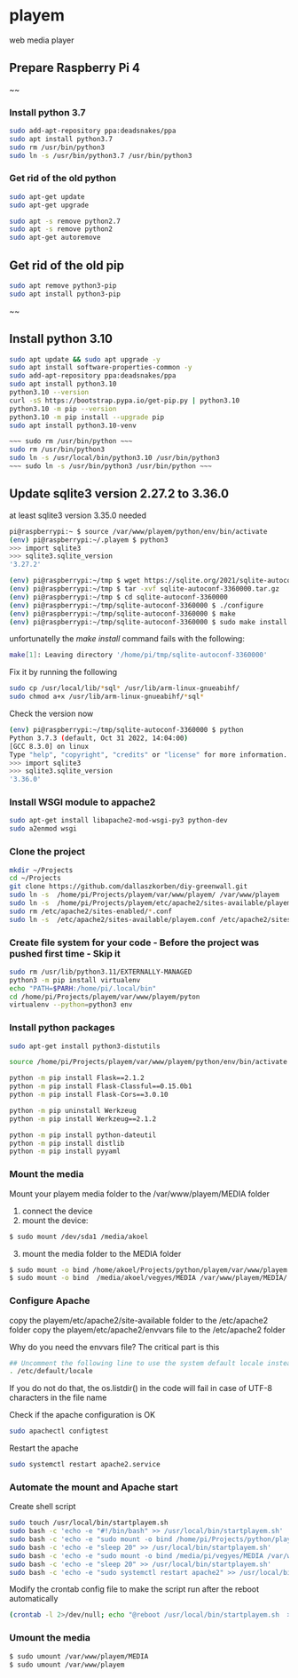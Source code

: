 # playem
web media player


## Prepare Raspberry Pi 4 


~~
### Install python 3.7
```sh
sudo add-apt-repository ppa:deadsnakes/ppa
sudo apt install python3.7
sudo rm /usr/bin/python3
sudo ln -s /usr/bin/python3.7 /usr/bin/python3
```

### Get rid of the old python 
```sh
sudo apt-get update
sudo apt-get upgrade

sudo apt -s remove python2.7
sudo apt -s remove python2
sudo apt-get autoremove
```

## Get rid of the old pip 
```sh
sudo apt remove python3-pip
sudo apt install python3-pip
```
~~


## Install python 3.10 
```sh
sudo apt update && sudo apt upgrade -y
sudo apt install software-properties-common -y
sudo add-apt-repository ppa:deadsnakes/ppa
sudo apt install python3.10
python3.10 --version
curl -sS https://bootstrap.pypa.io/get-pip.py | python3.10
python3.10 -m pip --version
python3.10 -m pip install --upgrade pip
sudo apt install python3.10-venv
```

```sh
~~~ sudo rm /usr/bin/python ~~~
sudo rm /usr/bin/python3
sudo ln -s /usr/local/bin/python3.10 /usr/bin/python3
~~~ sudo ln -s /usr/bin/python3 /usr/bin/python ~~~
```


## Update sqlite3 version 2.27.2 to 3.36.0
at least sqlite3 version 3.35.0 needed 
```sh
pi@raspberrypi:~ $ source /var/www/playem/python/env/bin/activate
(env) pi@raspberrypi:~/.playem $ python3
>>> import sqlite3
>>> sqlite3.sqlite_version
'3.27.2'
```

```sh
(env) pi@raspberrypi:~/tmp $ wget https://sqlite.org/2021/sqlite-autoconf-3360000.tar.gz
(env) pi@raspberrypi:~/tmp $ tar -xvf sqlite-autoconf-3360000.tar.gz
(env) pi@raspberrypi:~/tmp $ cd sqlite-autoconf-3360000
(env) pi@raspberrypi:~/tmp/sqlite-autoconf-3360000 $ ./configure
(env) pi@raspberrypi:~/tmp/sqlite-autoconf-3360000 $ make
(env) pi@raspberrypi:~/tmp/sqlite-autoconf-3360000 $ sudo make install
```

unfortunatelly the *make install* command fails with the following:
```sh
make[1]: Leaving directory '/home/pi/tmp/sqlite-autoconf-3360000'
```

Fix it by running the following
```sh
sudo cp /usr/local/lib/*sql* /usr/lib/arm-linux-gnueabihf/
sudo chmod a+x /usr/lib/arm-linux-gnueabihf/*sql*
```

Check the version now
```sh
(env) pi@raspberrypi:~/tmp/sqlite-autoconf-3360000 $ python
Python 3.7.3 (default, Oct 31 2022, 14:04:00) 
[GCC 8.3.0] on linux
Type "help", "copyright", "credits" or "license" for more information.
>>> import sqlite3
>>> sqlite3.sqlite_version
'3.36.0'
```







### Install WSGI module to appache2
```sh
sudo apt-get install libapache2-mod-wsgi-py3 python-dev
sudo a2enmod wsgi 
```

### Clone the project
```sh
mkdir ~/Projects
cd ~/Projects
git clone https://github.com/dallaszkorben/diy-greenwall.git
sudo ln -s  /home/pi/Projects/playem/var/www/playem/ /var/www/playem
sudo ln -s  /home/pi/Projects/playem/etc/apache2/sites-available/playem.conf /etc/apache2/sites-available/
sudo rm /etc/apache2/sites-enabled/*.conf
sudo ln -s  /etc/apache2/sites-available/playem.conf /etc/apache2/sites-enabled/
```

### Create file system for your code - Before the project was pushed first time - Skip it
```sh
sudo rm /usr/lib/python3.11/EXTERNALLY-MANAGED
python3 -m pip install virtualenv
echo "PATH=$PARH:/home/pi/.local/bin"
cd /home/pi/Projects/playem/var/www/playem/pyton
virtualenv --python=python3 env
```

### Install python packages
```sh
sudo apt-get install python3-distutils

source /home/pi/Projects/playem/var/www/playem/python/env/bin/activate

python -m pip install Flask==2.1.2
python -m pip install Flask-Classful==0.15.0b1
python -m pip install Flask-Cors==3.0.10

python -m pip uninstall Werkzeug
python -m pip install Werkzeug==2.1.2

python -m pip install python-dateutil
python -m pip install distlib
python -m pip install pyyaml

```

### Mount the media
Mount your playem media folder to the /var/www/playem/MEDIA folder
1. connect the device
2. mount the device:
```sh
$ sudo mount /dev/sda1 /media/akoel
```
3. mount the media folder to the MEDIA folder
```sh
$ sudo mount -o bind /home/akoel/Projects/python/playem/var/www/playem /var/www/playem
$ sudo mount -o bind  /media/akoel/vegyes/MEDIA /var/www/playem/MEDIA/
```

### Configure Apache
copy the playem/etc/apache2/site-available folder to the /etc/apache2 folder
copy the playem/etc/apache2/envvars file to the /etc/apache2 folder

Why do you need the envvars file?
The critical part is this

```sh
## Uncomment the following line to use the system default locale instead:
. /etc/default/locale
```
If you do not do that, the os.listdir() in the code will fail in case of UTF-8 characters in the file name

Check if the apache configuration is OK
```sh
sudo apachectl configtest
```

Restart the apache
```sh
sudo systemctl restart apache2.service
```

### Automate the mount and Apache start

Create shell script
```sh
sudo touch /usr/local/bin/startplayem.sh
sudo bash -c 'echo -e "#!/bin/bash" >> /usr/local/bin/startplayem.sh'
sudo bash -c 'echo -e "sudo mount -o bind /home/pi/Projects/python/playem/var/www/playem/ /var/www/playem/" >> /usr/local/bin/startplayem.sh'
sudo bash -c 'echo -e "sleep 20" >> /usr/local/bin/startplayem.sh'
sudo bash -c 'echo -e "sudo mount -o bind /media/pi/vegyes/MEDIA /var/www/playem/MEDIA/" >> /usr/local/bin/startplayem.sh'
sudo bash -c 'echo -e "sleep 20" >> /usr/local/bin/startplayem.sh'
sudo bash -c 'echo -e "sudo systemctl restart apache2" >> /usr/local/bin/startplayem.sh'
```

Modify the crontab config file to make the script run after the reboot automatically
```sh
(crontab -l 2>/dev/null; echo "@reboot /usr/local/bin/startplayem.sh  >> /home/pi/.playem/startplayem.log 2>&1") | crontab -
```



### Umount the media
```sh
$ sudo umount /var/www/playem/MEDIA
$ sudo umount /var/www/playem
```



